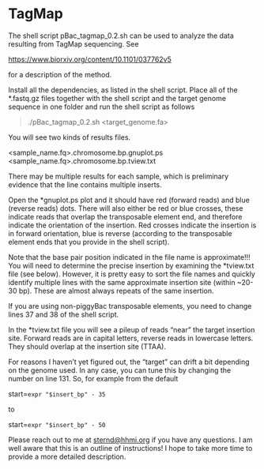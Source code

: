 # TagMap
The shell script pBac_tagmap_0.2.sh can be used to analyze the data resulting from TagMap sequencing.
See 

https://www.biorxiv.org/content/10.1101/037762v5 

for a description of the method.


Install all the dependencies, as listed in the shell script. Place all of the *.fastq.gz files together with the shell script and the target genome sequence in one folder and run the shell script as follows

> ./pBac_tagmap_0.2.sh <target_genome.fa>

You will see two kinds of results files.

<sample_name.fq>.chromosome.bp.gnuplot.ps
<sample_name.fq>.chromosome.bp.tview.txt

There may be multiple results for each sample, which is preliminary evidence that the line contains multiple inserts.

Open the *gnuplot.ps plot and it should have red (forward reads) and blue (reverse reads) dots. There will also either be red or blue crosses, these indicate reads that overlap the transposable element end, and therefore indicate the orientation of the insertion. Red crosses indicate the insertion is in forward orientation, blue is reverse (according to the transposable element ends that you provide in the shell script).

Note that the base pair position indicated in the file name is approximate!!! You will need to determine the precise insertion by examining the *tview.txt file (see below). However, it is pretty easy to sort the file names and quickly identify multiple lines with the same approximate insertion site (within ~20-30 bp). These are almost always repeats of the same insertion.

If you are using non-piggyBac transposable elements, you need to change lines 37 and 38 of the shell script.

In the *tview.txt file you will see a pileup of reads “near” the target insertion site. Forward reads are in capital letters, reverse reads in lowercase letters. They should overlap at the insertion site (TTAA). 

For reasons I haven’t yet figured out, the “target” can drift a bit depending on the genome used. In any case, you can tune this by changing the number on line 131. So, for example from the default 

start=`expr "$insert_bp" - 35`

to 

start=`expr "$insert_bp" - 50`


Please reach out to me at sternd@hhmi.org if you have any questions. I am well aware that this is an outline of instructions! I hope to take more time to provide a more detailed description.
